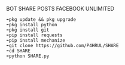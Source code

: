 BOT SHARE POSTS FACEBOOK UNLIMITED

```
➠pkg update && pkg upgrade 
➠pkg install python
➠pkg install git 
➠pip install requests 
➠pip install mechanize 
➠git clone https://github.com/P4HRUL/SHARE
➠cd SHARE
➠python SHARE.py
```
